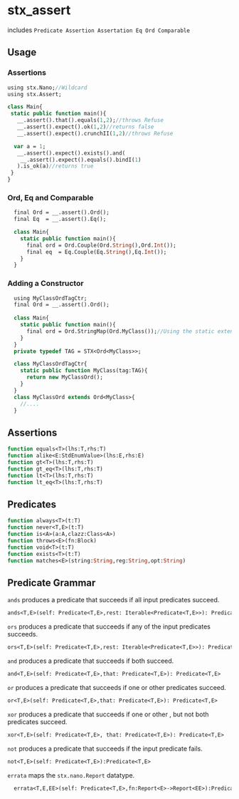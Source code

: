 # stx_assert

includes ```Predicate Assertion Assertation Eq Ord Comparable```

## Usage

### Assertions
```haxe
using stx.Nano;//Wildcard
using stx.Assert;

class Main{
 static public function main(){
   __.assert().that().equals(1,2);//throws Refuse
   __.assert().expect().ok(1,2)//returns false
   __.assert().expect().crunchII(1,2)//throws Refuse

  var a = 1;
   __.assert().expect().exists().and(
    __.assert().expect().equals().bindI(1)
   ).is_ok(a)//returns true
 }
}
```

### Ord, Eq and Comparable
```haxe
  final Ord = __.assert().Ord();
  final Eq  = __.assert().Eq();

  class Main{
    static public function main(){
      final ord = Ord.Couple(Ord.String(),Ord.Int());
      final eq  = Eq.Couple(Eq.String(),Eq.Int());
    }
  }
```

### Adding a Constructor

```haxe
  using MyClassOrdTagCtr;
  final Ord = __.assert().Ord();
  
  class Main{
    static public function main(){
      final ord = Ord.StringMap(Ord.MyClass());//Using the static extension of `TAG`
    }
  }
  private typedef TAG = STX<Ord<MyClass>>;

  class MyClassOrdTagCtr{
    static public function MyClass(tag:TAG){
      return new MyClassOrd();
    }
  }
  class MyClassOrd extends Ord<MyClass>{
    //....
  }
```
## Assertions
```haxe
function equals<T>(lhs:T,rhs:T)                              
function alike<E:StdEnumValue>(lhs:E,rhs:E)
function gt<T>(lhs:T,rhs:T)
function gt_eq<T>(lhs:T,rhs:T)                              
function lt<T>(lhs:T,rhs:T)                                  
function lt_eq<T>(lhs:T,rhs:T)                              
```

## Predicates
```haxe
function always<T>(t:T)                                     
function never<T,E>(t:T)                                    
function is<A>(a:A,clazz:Class<A>)                          
function throws<E>(fn:Block)                                
function void<T>(t:T)                                       
function exists<T>(t:T)                                     
function matches<E>(string:String,reg:String,opt:String)    
```

## Predicate Grammar

`ands` produces a predicate that succeeds if all input predicates succeed.
```haxe
ands<T,E>(self: Predicate<T,E>,rest: Iterable<Predicate<T,E>>): Predicate<T,E> 
```


`ors` produces a predicate that succeeds if any of the input predicates succeeds.  
```haxe
ors<T,E>(self: Predicate<T,E>,rest: Iterable<Predicate<T,E>>): Predicate<T,E >
```


`and` produces a predicate that succeeds if both succeed.
```haxe
and<T,E>(self: Predicate<T,E>,that: Predicate<T,E>): Predicate<T,E>
```


`or` produces a predicate that succeeds if one or other predicates succeed.
```haxe
or<T,E>(self: Predicate<T,E>,that: Predicate<T,E>): Predicate<T,E>
```


`xor` produces a predicate that succeeds if one or other , but not both predicates succeed.  
```haxe
xor<T,E>(self: Predicate<T,E>, that: Predicate<T,E>): Predicate<T,E>
```


`not` produces a predicate that succeeds if the input predicate fails.
```haxe
not<T,E>(self: Predicate<T,E>):Predicate<T,E>
```



`errata` maps the `stx.nano.Report` datatype.
```haxe
  errata<T,E,EE>(self: Predicate<T,E>,fn:Report<E>->Report<EE>):Predicate<T,EE>
```
